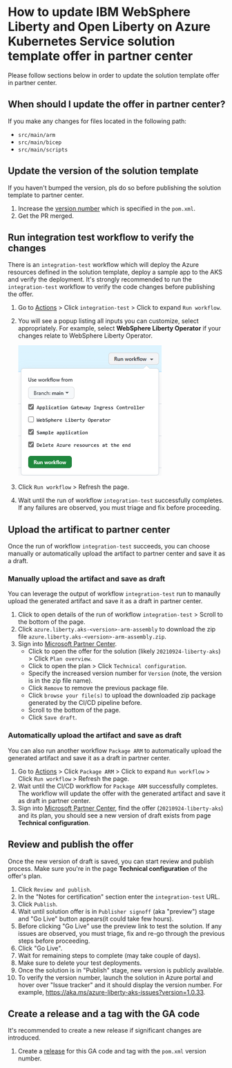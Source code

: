 <!-- Copyright (c) Microsoft Corporation. -->
<!-- Copyright (c) IBM Corporation. -->

# How to update IBM WebSphere Liberty and Open Liberty on Azure Kubernetes Service solution template offer in partner center

Please follow sections below in order to update the solution template offer in partner center.

## When should I update the offer in partner center?

If you make any changes for files located in the following path:

* `src/main/arm`
* `src/main/bicep`
* `src/main/scripts`

## Update the version of the solution template

If you haven't bumped the version, pls do so before publishing the solution template to partner center. 

1. Increase the [version number](https://github.com/WASdev/azure.liberty.aks/blob/main/pom.xml#L23) which is specified in the `pom.xml`.
1. Get the PR merged.

## Run integration test workflow to verify the changes

There is an `integration-test` workflow which will deploy the Azure resources defined in the solution template, deploy a sample app to the AKS and verify the deployment.
It's strongly recommended to run the `integration-test` workflow to verify the code changes before publishing the offer.

1. Go to [Actions](https://github.com/WASdev/azure.liberty.aks/actions) > Click `integration-test` > Click to expand `Run workflow`.
1. You will see a popup listing all inputs you can customize, select appropriately. For example, select **WebSphere Liberty Operator** if your changes relate to WebSphere Liberty Operator.

   ![integration-test workflow inputs](./media/integration-test-workflow-inputs.png)

1. Click `Run workflow` > Refresh the page.
1. Wait until the run of workflow `integration-test` successfully completes. If any failures are observed, you must triage and fix before proceeding.

## Upload the artificat to partner center

Once the run of workflow `integration-test` succeeds, you can choose manually or automatically upload the artifact to partner center and save it as a draft.

### Manually upload the artifact and save as draft

You can leverage the output of workflow `integration-test` run to manaully upload the generated artifact and save it as a draft in partner center.

1. Click to open details of the run of workflow `integration-test` > Scroll to the bottom of the page.
1. Click `azure.liberty.aks-<version>-arm-assembly` to download the zip file `azure.liberty.aks-<version>-arm-assembly.zip`.
1. Sign into [Microsoft Partner Center](https://partner.microsoft.com/dashboard/commercial-marketplace/overview).
   * Click to open the offer for the solution (likely `20210924-liberty-aks`) > Click `Plan overview`.
   * Click to open the plan > Click `Technical configuration`.
   * Specify the increased version number for `Version` (note, the version is in the zip file name).
   * Click `Remove` to remove the previous package file.
   * Click `browse your file(s)` to upload the downloaded zip package generated by the CI/CD pipeline before.
   * Scroll to the bottom of the page.
   * Click `Save draft`.

### Automatically upload the artifact and save as draft

You can also run another workflow `Package ARM` to automatically upload the generated artifact and save it as a draft in partner center.

1. Go to [Actions](https://github.com/WASdev/azure.liberty.aks/actions) > Click `Package ARM` > Click to expand `Run workflow` > Click `Run workflow` > Refresh the page.
1. Wait until the CI/CD workflow for `Package ARM` successfully completes. The workflow will update the offer with the generated artifact and save it as draft in partner center. 
1. Sign into [Microsoft Partner Center](https://partner.microsoft.com/dashboard/commercial-marketplace/overview), find the offer (`20210924-liberty-aks`) and its plan, you should see a new version of draft exists from page **Technical configuration**.

## Review and publish the offer

Once the new version of draft is saved, you can start review and publish process. Make sure you're in the page **Technical configuration** of the offer's plan.

1. Click `Review and publish`.
1. In the "Notes for certification" section enter the `integration-test` URL.
1. Click `Publish`.
1. Wait until solution offer is in `Publisher signoff` (aka "preview") stage and "Go Live" button appears(it could take few hours).
1. Before clicking "Go Live" use the preview link to test the solution. If any issues are observed, you must triage, fix and re-go through the previous steps before proceeding.
1. Click "Go Live".
1. Wait for remaining steps to complete (may take couple of days).
1. Make sure to delete your test deployments.
1. Once the solution is in "Publish" stage, new version is publicly available.
1. To verify the version number, launch the solution in Azure portal and hover over "Issue tracker" and it should display the version number. For example, https://aka.ms/azure-liberty-aks-issues?version=1.0.33.

## Create a release and a tag with the GA code

It's recommended to create a new release if significant changes are introduced.

1. Create a [release](https://github.com/WASdev/azure.liberty.aks/releases) for this GA code and tag with the `pom.xml` version number.
